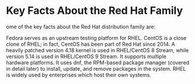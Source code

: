 # Key Facts About the Red Hat Family

ome of the key facts about the Red Hat distribution family are:

Fedora serves as an upstream testing platform for RHEL.
CentOS is a close clone of RHEL; in fact, CentOS has been part of Red Hat since 2014.
A heavily patched version 4.18 kernel is used in RHEL/CentOS 8 Stream, while version 5.14 is used in RHEL/CentOS 9 Stream.
It supports multiple hardware platforms.
It uses dnf, the RPM-based package manager (covered in detail later) to install, update, and remove packages in the system.
RHEL is widely used by enterprises which host their own systems.